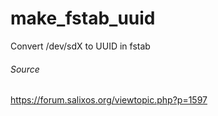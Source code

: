 # make_fstab_uuid
Convert /dev/sdX to UUID in fstab

###### Source

https://forum.salixos.org/viewtopic.php?p=1597
